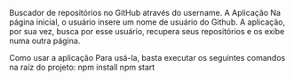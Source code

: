 Buscador de repositórios no GitHub através do username.
A Aplicação
Na página inicial, o usuário insere um nome de usuário do Github. A aplicação, por sua vez, busca por esse usuário, recupera seus repositórios e os exibe numa outra página.

Como usar a aplicação
Para usá-la, basta executar os seguintes comandos na raíz do projeto:
npm install
npm start

